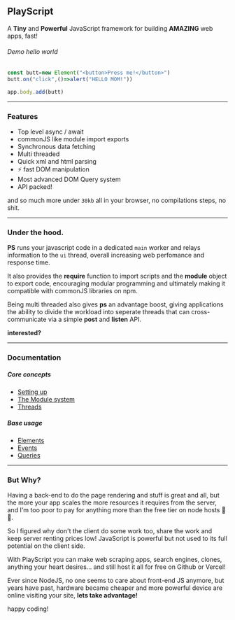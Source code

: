 PlayScript
---
A **Tiny** and **Powerful** JavaScript framework for building **AMAZING** web apps, fast!

###### Demo hello world
```javascript
const butt=new Element("<button>Press me!</button>")
butt.on("click",()=>alert("HELLO MOM!"))

app.body.add(butt)
```

---
### Features
- Top level async / await
- commonJS like module import exports
- Synchronous data fetching
- Multi threaded
- Quick xml and html parsing
- ⚡ fast DOM manipulation
- Most advanced DOM Query system
- API packed!


and so much more under `30kb` all in your browser, no compilations steps, no shit.


---
### Under the hood.
**PS** runs your javascript code in a dedicated `main` worker and relays information to the `ui` thread, overall increasing web perfomance and response time.

It also provides the **require** function to import scripts and the **module** object to export code, encouraging modular programming and ultimately making it compatible with commonJS libraries on npm.

Being multi threaded also gives **ps** an advantage boost, giving applications the ability to divide the workload into seperate threads that can cross-communicate via a simple **post** and **listen** API.

**interested?**

---
### Documentation

##### Core concepts
- [Setting up](/docs/setup.md)
- [The Module system](/docs/modules.md)
- [Threads](/docs/threads.md)

##### Base usage
- [Elements](/docs/element.md)
- [Events](/docs/events.md)
- [Queries](/docs/queries.md)

---
### But Why?

Having a back-end to do the page rendering and stuff is great and all, but the more your app scales the more resources it requires from the server, and I'm too poor to pay for anything more than the free tier on node hosts 🙈😅.

So I figured why don't the client do some work too, share the work and keep server renting prices low! JavaScript is powerful but not used to its full potential on the client side.

With PlayScript you can make web scraping apps, search engines, clones, anything your heart desires... and still host it all for free on Github or Vercel!

Ever since NodeJS, no one seems to care about front-end JS anymore, but years have past, hardware became cheaper and more powerful device are online visiting your site, **lets take advantage!**

happy coding!
